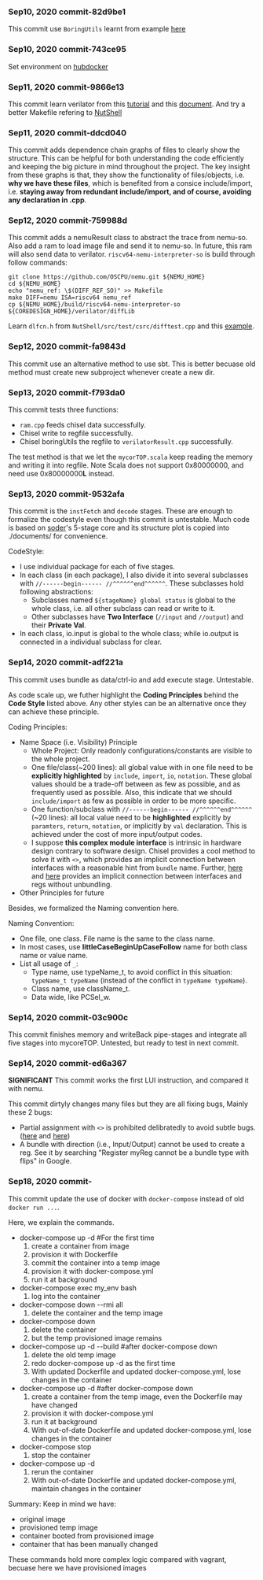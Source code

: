 ### Sep10, 2020 commit-82d9be1
This commit use `BoringUtils`  learnt from example [here](https://www.chisel-lang.org/api/latest/chisel3/util/experimental/BoringUtils$.html)

### Sep10, 2020 commit-743ce95
Set environment on [hubdocker](https://hub.docker.com/repository/docker/yuhengy/coredesign)

### Sep11, 2020 commit-9866e13
This commit learn verilator from this [tutorial](https://www.youtube.com/watch?v=HAQfD35U6-M) and this [document](https://www.veripool.org/projects/verilator/wiki/Documentation). And try a better Makefile refering to [NutShell](https://github.com/OSCPU/NutShell)

### Sep11, 2020 commit-ddcd040
This commit adds dependence chain graphs of files to clearly show the structure. This can be helpful for both understanding the code efficiently and keeping the big picture in mind throughout the project. The key insight from these graphs is that, they show the functionality of files/objects, i.e. **why we have these files**, which is benefited from a consice include/import, i.e. **staying away from redundant include/import, and of course, avoiding any declaration in .cpp**. 

### Sep12, 2020 commit-759988d
This commit adds a nemuResult class to abstract the trace from nemu-so. Also add a ram to load image file and send it to nemu-so. In future, this ram will also send data to verilator.
`riscv64-nemu-interpreter-so` is build through follow commands:
```shell
git clone https://github.com/OSCPU/nemu.git ${NEMU_HOME}
cd ${NEMU_HOME}
echo "nemu_ref: \$(DIFF_REF_SO)" >> Makefile
make DIFF=nemu ISA=riscv64 nemu_ref
cp ${NEMU_HOME}/build/riscv64-nemu-interpreter-so ${COREDESIGN_HOME}/verilator/diffLib
```
Learn `dlfcn.h` from `NutShell/src/test/csrc/difftest.cpp` and this [example](https://www.jianshu.com/p/72cc08405a5a).

### Sep12, 2020 commit-fa9843d
This commit use an alternative method to use sbt. This is better becuase old method must create new subproject whenever create a new dir.

### Sep13, 2020 commit-f793da0
This commit tests three functions:
+ `ram.cpp` feeds chisel data successfully.
+ Chisel write to regfile successfully.
+ Chisel boringUtils the regfile to `verilatorResult.cpp` successfully.

The test method is that we let the `mycorTOP.scala` keep reading the memory and writing it into regfile.
Note Scala does not support 0x80000000, and need use 0x80000000**L** instead.

### Sep13, 2020 commit-9532afa
This commit is the `instFetch` and `decode` stages. These are enough to formalize the codestyle even though this commit is untestable.
Much code is based on [soder](https://github.com/ucb-bar/riscv-sodor)'s 5-stage core and its structure plot is copied into ./documents/ for convenience.

CodeStyle: 
+ I use individual package for each of five stages. 
+ In each class (in each package), I also divide it into several subclasses with `//------begin------ //^^^^^^end^^^^^^`. These subclasses hold following abstractions:
	+ Subclasses named `${stageName} global status` is global to the whole class, i.e. all other subclass can read or write to it.
	+ Other subclasses have **Two Interface** (`//input` and `//output`) and their **Private Val**.
+ In each class, io.input is global to the whole class; while io.output is connected in a individual subclass for clear. 

### Sep14, 2020 commit-adf221a
This commit uses bundle as data/ctrl-io and add execute stage. Untestable.

As code scale up, we futher highlight the **Coding Principles** behind the **Code Style** listed above. Any other styles can be an alternative once they can achieve these principle.

Coding Principles:
+ Name Space (i.e. Visibility) Principle
	+ Whole Project: Only readonly configurations/constants are visible to the whole project.
	+ One file/class(~200 lines): all global value with in one file need to be **explicitly highlighted** by `include`, `import`, `io`, `notation`. These global values should be a trade-off between as few as possible, and as frequently used as possible. Also, this indicate that we should `include/import` as few as possible in order to be more specific.
	+ One function/subclass with `//------begin------ //^^^^^^end^^^^^^` (~20 lines): all local value need to be **highlighted** explicitly by `paramters`, `return`, `notation`, or implicitly by `val` declaration. This is achieved under the cost of more input/output codes.
	+ I suppose **this complex module interface** is intrinsic in hardware design contrary to software design. Chisel provides a cool method to solve it with `<>`, which provides an implicit connection between interfaces with a reasonable hint from `bundle` name. Further, [here](https://www.chisel-lang.org/api/latest/chisel3/Bundle.html) and [here](https://stackoverflow.com/questions/59049673/how-to-initialize-a-reg-of-bundle-in-chisel) provides an implicit connection between interfaces and regs without unbundling.
+ Other Principles for future

Besides, we formalized the Naming convention here.

Naming Convention:
+ One file, one class. File name is the same to the class name.
+ In most cases, use **littleCaseBeginUpCaseFollow** name for both class name or value name.
+ List all usage of `_`:
	+ Type name, use typeName_t, to avoid conflict in this situation: `typeName_t typeName` (instead of the conflict in `typeName typeName`).
	+ Class name, use className_t.
	+ Data wide, like PCSel_w.

### Sep14, 2020 commit-03c900c
This commit finishes memory and writeBack pipe-stages and integrate all five stages into mycoreTOP. Untested, but ready to test in next commit.

### Sep14, 2020 commit-ed6a367
**SIGNIFICANT** This commit works the first LUI instruction, and compared it with nemu. 

This commit dirtyly changes many files but they are all fixing bugs, Mainly these 2 bugs:
+ Partial assignment with `<>` is prohibited delibratedly to avoid subtle bugs.([here](https://github.com/freechipsproject/chisel3/issues/661) and [here](https://github.com/freechipsproject/www.chisel-lang.org/pull/48))
+ A bundle with direction (i.e., Input/Output) cannot be used to create a reg. See it by searching "Register myReg cannot be a bundle type with flips" in Google.

### Sep18, 2020 commit-
This commit update the use of docker with `docker-compose` instead of old `docker run ...`.

Here, we explain the commands.
+ docker-compose up -d #For the first time
	1. create a container from image
	2. provision it with Dockerfile
	3. commit the container into a temp image
	4. provision it with docker-compose.yml
	5. run it at background
+ docker-compose exec my_env bash
	1. log into the container
+ docker-compose down --rmi all
	1. delete the container and the temp image
+ docker-compose down
	1. delete the container
	2. but the temp provisioned image remains
+ docker-compose up -d --build #after docker-compose down
	1. delete the old temp image
	2. redo docker-compose up -d as the first time
	3. With updated Dockerfile and updated docker-compose.yml, lose changes in the container
+ docker-compose up -d #after docker-compose down
	1. create a container from the temp image, even the Dockerfile may have changed
	2. provision it with docker-compose.yml
	3. run it at background
	4. With out-of-date Dockerfile and updated docker-compose.yml, lose changes in the container
+ docker-compose stop
	1. stop the container
+  docker-compose up -d
	1. rerun the container
	2. With out-of-date Dockerfile and updated docker-compose.yml, maintain changes in the container

Summary: Keep in mind we have:
+ original image
+ provisioned temp image
+ container booted from provisioned image
+ container that has been manually changed

These commands hold more complex logic compared with vagrant, becuase here we have provisioned images
